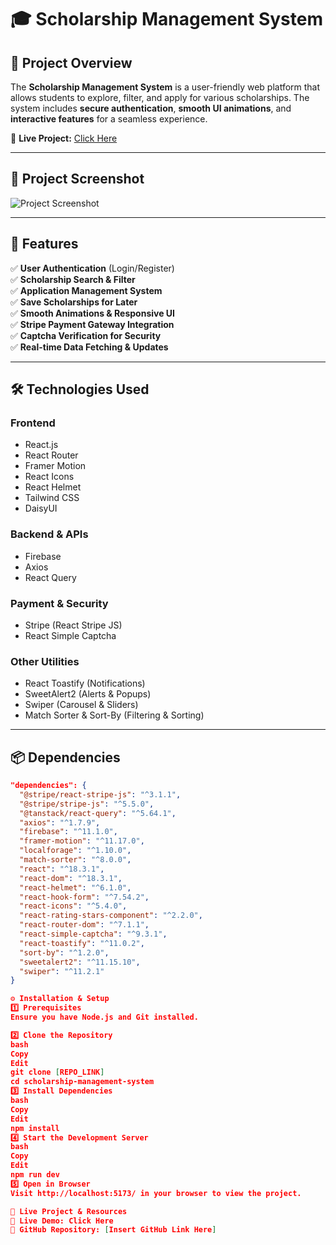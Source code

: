 # 🎓 Scholarship Management System  

## 🌟 Project Overview  

The **Scholarship Management System** is a user-friendly web platform that allows students to explore, filter, and apply for various scholarships. The system includes **secure authentication**, **smooth UI animations**, and **interactive features** for a seamless experience.  

🔗 **Live Project:** [Click Here](https://final-cf7ce.firebaseapp.com/)  

---

## 📸 Project Screenshot  

![Project Screenshot](https://i.ibb.co.com/RThxCCwj/Screenshot-2025-02-05-190302.png)  

---

## 🚀 Features  

✅ **User Authentication** (Login/Register)  
✅ **Scholarship Search & Filter**  
✅ **Application Management System**  
✅ **Save Scholarships for Later**  
✅ **Smooth Animations & Responsive UI**  
✅ **Stripe Payment Gateway Integration**  
✅ **Captcha Verification for Security**  
✅ **Real-time Data Fetching & Updates**  

---

## 🛠 Technologies Used  

### **Frontend**  
- React.js  
- React Router  
- Framer Motion  
- React Icons  
- React Helmet  
- Tailwind CSS  
- DaisyUI  

### **Backend & APIs**  
- Firebase  
- Axios  
- React Query  

### **Payment & Security**  
- Stripe (React Stripe JS)  
- React Simple Captcha  

### **Other Utilities**  
- React Toastify (Notifications)  
- SweetAlert2 (Alerts & Popups)  
- Swiper (Carousel & Sliders)  
- Match Sorter & Sort-By (Filtering & Sorting)  

---

## 📦 Dependencies  

```json
"dependencies": {
  "@stripe/react-stripe-js": "^3.1.1",
  "@stripe/stripe-js": "^5.5.0",
  "@tanstack/react-query": "^5.64.1",
  "axios": "^1.7.9",
  "firebase": "^11.1.0",
  "framer-motion": "^11.17.0",
  "localforage": "^1.10.0",
  "match-sorter": "^8.0.0",
  "react": "^18.3.1",
  "react-dom": "^18.3.1",
  "react-helmet": "^6.1.0",
  "react-hook-form": "^7.54.2",
  "react-icons": "^5.4.0",
  "react-rating-stars-component": "^2.2.0",
  "react-router-dom": "^7.1.1",
  "react-simple-captcha": "^9.3.1",
  "react-toastify": "^11.0.2",
  "sort-by": "^1.2.0",
  "sweetalert2": "^11.15.10",
  "swiper": "^11.2.1"
}

⚙️ Installation & Setup
1️⃣ Prerequisites
Ensure you have Node.js and Git installed.

2️⃣ Clone the Repository
bash
Copy
Edit
git clone [REPO_LINK]
cd scholarship-management-system
3️⃣ Install Dependencies
bash
Copy
Edit
npm install
4️⃣ Start the Development Server
bash
Copy
Edit
npm run dev
5️⃣ Open in Browser
Visit http://localhost:5173/ in your browser to view the project.

🔗 Live Project & Resources
🔗 Live Demo: Click Here
📜 GitHub Repository: [Insert GitHub Link Here]




